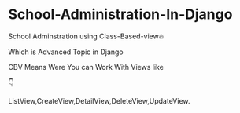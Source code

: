 # School-Administration-In-Django

School Adminstration using  Class-Based-view🔥

Which is Advanced Topic in Django

CBV Means Were You can Work With Views like 

👇

ListView,CreateView,DetailView,DeleteView,UpdateView.





